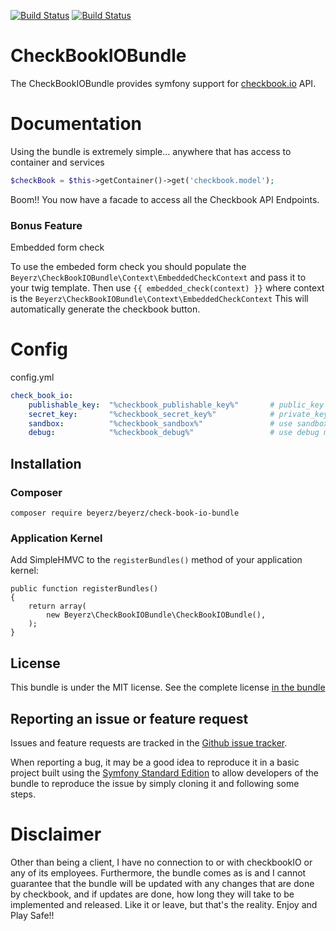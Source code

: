 [![Build Status](https://travis-ci.org/beyerz/CheckBookIOBundle.svg?branch=master)](https://travis-ci.org/beyerz/CheckBookIOBundle)
[![Build Status](https://travis-ci.org/beyerz/CheckBookIOBundle.svg?branch=1.0.1)](https://travis-ci.org/beyerz/CheckBookIOBundle)
# CheckBookIOBundle
The CheckBookIOBundle provides symfony support for [checkbook.io](https://www.checkbook.io/) API.

# Documentation
Using the bundle is extremely simple...
anywhere that has access to container and services
```php
$checkBook = $this->getContainer()->get('checkbook.model');
```
Boom!! You now have a facade to access all the Checkbook API Endpoints.

### Bonus Feature
Embedded form check

To use the embeded form check you should populate the ```Beyerz\CheckBookIOBundle\Context\EmbeddedCheckContext``` and pass it to your twig template.
Then use ```{{ embedded_check(context) }}``` where context is the ```Beyerz\CheckBookIOBundle\Context\EmbeddedCheckContext```
This will automatically generate the checkbook button.

# Config
config.yml
```yaml
check_book_io:
    publishable_key:  "%checkbook_publishable_key%"       # public_key
    secret_key:       "%checkbook_secret_key%"            # private_key
    sandbox:          "%checkbook_sandbox%"               # use sandbox mode
    debug:            "%checkbook_debug%"                 # use debug mode
```
## Installation
### Composer

    composer require beyerz/beyerz/check-book-io-bundle

### Application Kernel

Add SimpleHMVC to the `registerBundles()` method of your application kernel:

    public function registerBundles()
    {
        return array(
            new Beyerz\CheckBookIOBundle\CheckBookIOBundle(),
        );
    }



## License
This bundle is under the MIT license. See the complete license [in the bundle](LICENSE)
## Reporting an issue or feature request
Issues and feature requests are tracked in the [Github issue tracker](https://github.com/beyerz/CheckBookIOBundle/issues).

When reporting a bug, it may be a good idea to reproduce it in a basic project built using the [Symfony Standard Edition](https://github.com/symfony/symfony-standard) to allow developers of the bundle to reproduce the issue by simply cloning it and following some steps.

# Disclaimer
Other than being a client, I have no connection to or with checkbookIO or any of its employees.
Furthermore, the bundle comes as is and I cannot guarantee that the bundle will be updated with any changes that
 are done by checkbook, and if updates are done, how long they will take to be implemented and released.
 Like it or leave, but that's the reality.
 Enjoy and Play Safe!!